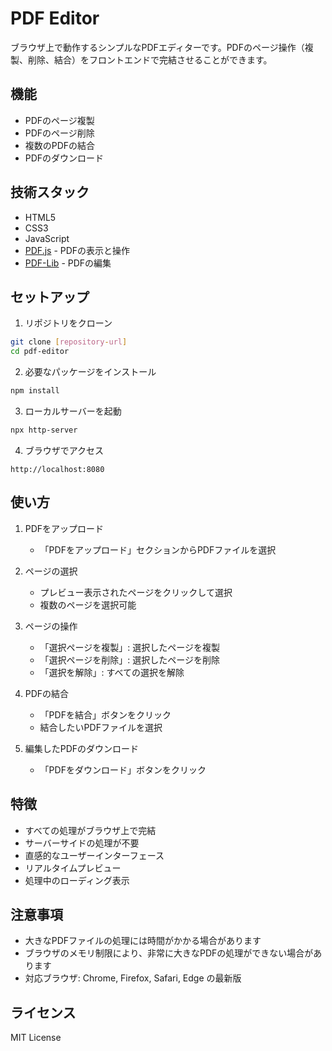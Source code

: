 # PDF Editor

ブラウザ上で動作するシンプルなPDFエディターです。PDFのページ操作（複製、削除、結合）をフロントエンドで完結させることができます。

## 機能

- PDFのページ複製
- PDFのページ削除
- 複数のPDFの結合
- PDFのダウンロード

## 技術スタック

- HTML5
- CSS3
- JavaScript
- [PDF.js](https://mozilla.github.io/pdf.js/) - PDFの表示と操作
- [PDF-Lib](https://pdf-lib.js.org/) - PDFの編集

## セットアップ

1. リポジトリをクローン
```bash
git clone [repository-url]
cd pdf-editor
```

2. 必要なパッケージをインストール
```bash
npm install
```

3. ローカルサーバーを起動
```bash
npx http-server
```

4. ブラウザでアクセス
```
http://localhost:8080
```

## 使い方

1. PDFをアップロード
   - 「PDFをアップロード」セクションからPDFファイルを選択

2. ページの選択
   - プレビュー表示されたページをクリックして選択
   - 複数のページを選択可能

3. ページの操作
   - 「選択ページを複製」: 選択したページを複製
   - 「選択ページを削除」: 選択したページを削除
   - 「選択を解除」: すべての選択を解除

4. PDFの結合
   - 「PDFを結合」ボタンをクリック
   - 結合したいPDFファイルを選択

5. 編集したPDFのダウンロード
   - 「PDFをダウンロード」ボタンをクリック

## 特徴

- すべての処理がブラウザ上で完結
- サーバーサイドの処理が不要
- 直感的なユーザーインターフェース
- リアルタイムプレビュー
- 処理中のローディング表示

## 注意事項

- 大きなPDFファイルの処理には時間がかかる場合があります
- ブラウザのメモリ制限により、非常に大きなPDFの処理ができない場合があります
- 対応ブラウザ: Chrome, Firefox, Safari, Edge の最新版

## ライセンス

MIT License 